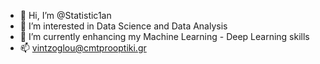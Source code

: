 - 👋 Hi, I’m @Statistic1an
- 👀 I’m interested in Data Science and Data Analysis
- 🌱 I’m currently enhancing my Machine Learning - Deep Learning skills 
- 📫 vintzoglou@cmtprooptiki.gr

<!---
Statistic1an/Statistic1an is a ✨ special ✨ repository because its `README.md` (this file) appears on your GitHub profile.
You can click the Preview link to take a look at your changes.
--->
